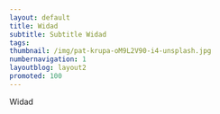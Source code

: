 ```yaml
---
layout: default
title: Widad
subtitle: Subtitle Widad
tags:
thumbnail: /img/pat-krupa-oM9L2V90-i4-unsplash.jpg
numbernavigation: 1
layoutblog: layout2
promoted: 100
---
```

Widad